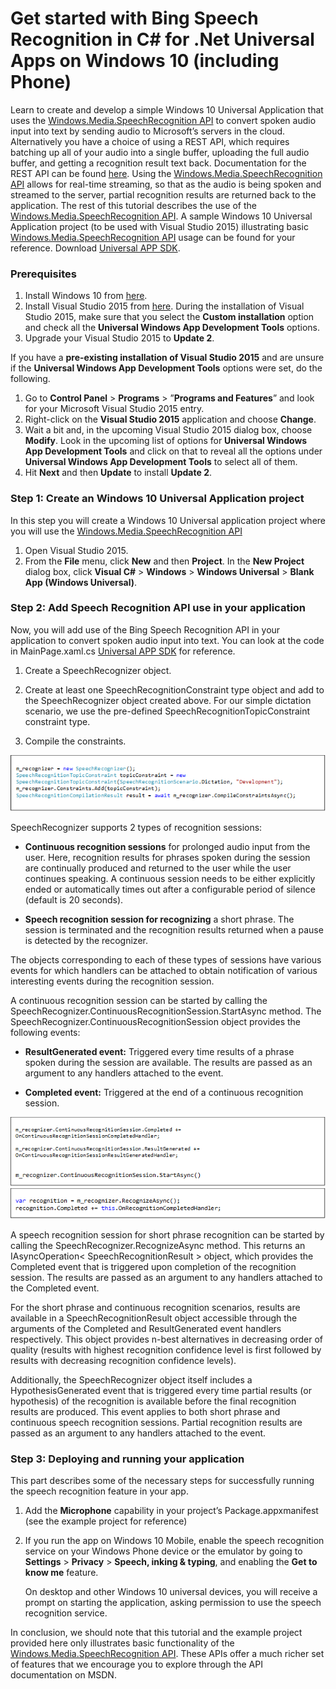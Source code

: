 <!-- 
NavPath: Bing Speech API/Get Started with Speech API
LinkLabel: Get started with Speech Recognition in C Sharp for .Net Universal Apps on Windows 10 (including Phone)
Url: Speech-api/documentation/GetStarted/GetStartedCSharpWin10
Weight: 80
-->

# Get started with Bing Speech Recognition in C&#35; for .Net Universal Apps on Windows 10 (including Phone)

Learn to create and develop a simple Windows 10 Universal Application that uses the [Windows.Media.SpeechRecognition API](https://msdn.microsoft.com/en-us/library/windows.media.speechrecognition.aspx) to convert spoken audio input into text by sending audio to Microsoft’s servers in the cloud. Alternatively you have a choice of using a REST API, which requires batching up all of your audio into a single buffer, uploading the full audio buffer, and getting a recognition result text back. Documentation for the REST API can be found [here](../API-Reference-REST/Home.md). Using the [Windows.Media.SpeechRecognition API](https://msdn.microsoft.com/en-us/library/windows.media.speechrecognition.aspx) allows for real-time streaming, so that as the audio is being spoken and streamed to the server, partial recognition results are returned back to the application. The rest of this tutorial describes the use of the [Windows.Media.SpeechRecognition API](https://msdn.microsoft.com/en-us/library/windows.media.speechrecognition.aspx). A sample Windows 10 Universal Application project (to be used with Visual Studio 2015) illustrating basic [Windows.Media.SpeechRecognition API](https://msdn.microsoft.com/en-us/library/windows.media.speechrecognition.aspx) usage can be found for your reference. Download [Universal APP SDK](https://oxfordportal.blob.core.windows.net/example-speech/SpeechRecognitionExample.UniversalApp.zip).

### Prerequisites

1.	Install Windows 10 from [here](http://dev.windows.com/en-us/).
2.	Install Visual Studio 2015 from [here](http://dev.windows.com/en-us/). During the installation of Visual Studio 2015, make sure that you select the **Custom installation** option and check all the **Universal Windows App Development Tools** options. 
3.	Upgrade your Visual Studio 2015 to **Update 2**.

If you have a **pre-existing installation of Visual Studio 2015** and are unsure if the **Universal Windows App Development Tools** options were set, do the following.

1. Go to **Control Panel** > **Programs** > ”**Programs and Features**” and look for your Microsoft Visual Studio 2015 entry. 
2. Right-click on the **Visual Studio 2015** application and choose **Change**. 
3. Wait a bit and, in the upcoming Visual Studio 2015 dialog box, choose **Modify**. Look in the upcoming list of options for **Universal Windows App Development Tools** and click on that to reveal all the options under **Universal Windows App Development Tools** to select all of them. 
4. Hit **Next** and then **Update** to install **Update 2**.

### Step 1: Create an Windows 10 Universal Application project

In this step you will create a Windows 10 Universal application project where you will use the [Windows.Media.SpeechRecognition API](https://msdn.microsoft.com/en-us/library/windows.media.speechrecognition.aspx)

1. Open Visual Studio 2015.
2. From the **File** menu, click **New** and then **Project**.
In the **New Project** dialog box, click **Visual C#** > **Windows** > **Windows Universal** > **Blank App (Windows Universal)**.

### Step 2: Add Speech Recognition API use in your application
Now, you will add use of the Bing Speech Recognition API in your application to convert spoken audio input into text. You can look at the code in MainPage.xaml.cs [Universal APP SDK](https://oxfordportal.blob.core.windows.net/example-speech/SpeechRecognitionExample.UniversalApp.zip) for reference.

1. Create a SpeechRecognizer object.

2. Create at least one SpeechRecognitionConstraint type object and add to the SpeechRecognizer object created above. For our simple dictation scenario, we use the pre-defined SpeechRecognitionTopicConstraint constraint type.

3. Compile the constraints.

![windows-doc001](../Images/windows-doc001.png)

SpeechRecognizer supports 2 types of recognition sessions:

* **Continuous recognition sessions** for prolonged audio input from the user. Here, recognition results for phrases spoken during the session are continually produced and returned to the user while the user continues speaking. A continuous session needs to be either explicitly ended or automatically times out after a configurable period of silence (default is 20 seconds).

* **Speech recognition session for recognizing** a short phrase. The session is terminated and the recognition results returned when a pause is detected by the recognizer.
 
The objects corresponding to each of these types of sessions have various events for which handlers can be attached to obtain notification of various interesting events during the recognition session.

A continuous recognition session can be started by calling the SpeechRecognizer.ContinuousRecognitionSession.StartAsync method. The SpeechRecognizer.ContinuousRecognitionSession object provides the following events:

* **ResultGenerated event:** Triggered every time results of a phrase spoken during the session are available. The results are passed as an argument to any handlers attached to the event.

* **Completed event:** Triggered at the end of a continuous recognition session.
  
![windows-doc002](../Images/windows-doc002.png)
![windows-doc003](../Images/windows-doc003.png)

A speech recognition session for short phrase recognition can be started by calling the SpeechRecognizer.RecognizeAsync method. This returns an IAsyncOperation< SpeechRecognitionResult > object, which provides the Completed event that is triggered upon completion of the recognition session. The results are passed as an argument to any handlers attached to the Completed event.

For the short phrase and continuous recognition scenarios, results are available in a SpeechRecognitionResult object accessible through the arguments of the Completed and ResultGenerated event handlers respectively. This object provides n-best alternatives in decreasing order of quality (results with highest recognition confidence level is first followed by results with decreasing recognition confidence levels).

Additionally, the SpeechRecognizer object itself includes a HypothesisGenerated event that is triggered every time partial results (or hypothesis) of the recognition is available before the final recognition results are produced. This event applies to both short phrase and continuous speech recognition sessions. Partial recognition results are passed as an argument to any handlers attached to the event.

### Step 3: Deploying and running your application
This part describes some of the necessary steps for successfully running the speech recognition feature in your app.

1. Add the **Microphone** capability in your project’s Package.appxmanifest (see the example project for reference)
2. If you run the app on Windows 10 Mobile, enable the speech recognition service on your Windows Phone device or the emulator by going to **Settings** > **Privacy** > **Speech, inking & typing**, and enabling the **Get to know me** feature.

      On desktop and other Windows 10 universal devices, you will receive a prompt on starting the application, asking permission to use the speech recognition service.

In conclusion, we should note that this tutorial and the example project provided here only illustrates basic functionality of the [Windows.Media.SpeechRecognition API](https://msdn.microsoft.com/en-us/library/windows.media.speechrecognition.aspx). These APIs offer a much richer set of features that we encourage you to explore through the API documentation on MSDN.


